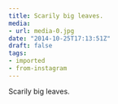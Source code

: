 ```yaml
---
title: Scarily big leaves.
media:
- url: media-0.jpg
date: "2014-10-25T17:13:51Z"
draft: false
tags:
- imported
- from-instagram
---
```

Scarily big leaves.
